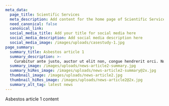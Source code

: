 ```yaml
---
meta_data:
  page_title: Scientific Services
  meta_description: Add content for the home page of Scientific Services here...
  need_canonical: false
  canonical_link:
  social_media_title: Add your title for social media here
  social_media_description: Add social media description here
  social_media_image: /images/uploads/casestudy-1.jpg
page_summary:
  summary_title: Asbestos article 1
  summary_description: >-
    Curabitur ante justo, auctor ut elit non, congue hendrerit orci. Nullam quis convallis turpis.
  summary_image: /images/uploads/news-article2-summary.jpg
  summary_hiRes_image: /images/uploads/news-article2-summary@2x.jpg
  thumbnail_image: /images/uploads/news-article2.jpg
  thumbnail_hiRes_image: /images/uploads/news-article2@2x.jpg
  summary_alt_tag: latest news
---
```

Asbestos article 1 content
